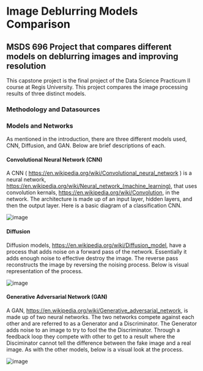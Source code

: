 # Image Deblurring Models Comparison
## MSDS 696 Project that compares different models on deblurring images and improving resolution

This capstone project is the final project of the Data Science Practicum II course at Regis University. This project compares the image processing results of three distinct models. 

### Methodology and Datasources


### Models and Networks
As mentioned in the introduction, there are three different models used, CNN, Diffusion, and GAN. Below are brief descriptions of each.
#### Convolutional Neural Network (CNN)
A CNN ( https://en.wikipedia.org/wiki/Convolutional_neural_network ) is a neural network, https://en.wikipedia.org/wiki/Neural_network_(machine_learning), that uses convolution kernals, https://en.wikipedia.org/wiki/Convolution, in the network. The architecture is made up of an input layer, hidden layers, and then the output layer. Here is a basic diagram of a classification CNN.

![image](https://github.com/user-attachments/assets/3bf9ac42-c92f-442e-9fa7-55cf143bd534)

#### Diffusion
Diffusion models, https://en.wikipedia.org/wiki/Diffusion_model, have a process that adds noise on a forward pass of the network. Essentially it adds enough noise to effective destroy the image. The reverse pass reconstructs the image by reversing the noising process. Below is visual representation of the process.

![image](https://github.com/user-attachments/assets/0cf31d2a-0bcc-4e0b-9db8-e6f0c80fc480)

#### Generative Adversarial Network (GAN)
A GAN, https://en.wikipedia.org/wiki/Generative_adversarial_network, is made up of two neural networks. The two networks compete against each other and are referred to as a Generator and a Discriminator. The Generator adds noise to an image to try to fool the the Discriminator. Through a feedback loop they compete with other to get to a result where the Disciminator cannot tell the difference between the fake image and a real image. As with the other models, below is a visual look at the process.

![image](https://github.com/user-attachments/assets/1ac9b98a-0786-49f2-89da-65416b7358d4)





